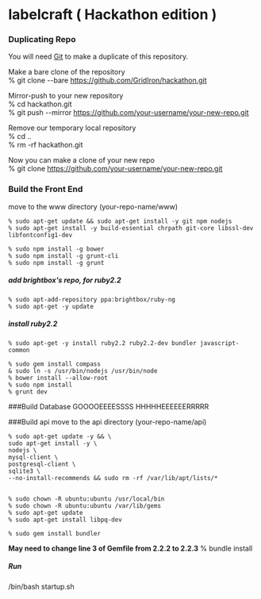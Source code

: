 # labelcraft ( Hackathon edition )

### Duplicating Repo  

You will need [Git][git] to make a duplicate of this repository. 

Make a bare clone of the repository  
	% git clone --bare https://github.com/GridIron/hackathon.git

Mirror-push to your new repository  
	% cd hackathon.git  
	% git push --mirror https://github.com/your-username/your-new-repo.git

Remove our temporary local repository  
	% cd ..  
	% rm -rf hackathon.git 

Now you can make a clone of your new repo  
	% git clone https://github.com/your-username/your-new-repo.git 



### Build the Front End
move to the www directory (your-repo-name/www)

	% sudo apt-get update && sudo apt-get install -y git npm nodejs
	% sudo apt-get install -y build-essential chrpath git-core libssl-dev libfontconfig1-dev

	% sudo npm install -g bower
	% sudo npm install -g grunt-cli
	% sudo npm install -g grunt


##### add brightbox's repo, for ruby2.2
	% sudo apt-add-repository ppa:brightbox/ruby-ng
	% sudo apt-get -y update

##### install ruby2.2
	% sudo apt-get -y install ruby2.2 ruby2.2-dev bundler javascript-common

	% sudo gem install compass
	& sudo ln -s /usr/bin/nodejs /usr/bin/node
	% bower install --allow-root
	% sudo npm install
	% grunt dev

###Build Database GOOOOEEEESSSS HHHHHEEEEEERRRRR




###Build api
move to the api directory (your-repo-name/api)

	% sudo apt-get update -y && \
  	sudo apt-get install -y \
  	nodejs \
  	mysql-client \
  	postgresql-client \
  	sqlite3 \
  	--no-install-recommends && sudo rm -rf /var/lib/apt/lists/* 


	% sudo chown -R ubuntu:ubuntu /usr/local/bin
	% sudo chown -R ubuntu:ubuntu /var/lib/gems 
	% sudo apt-get update
	% sudo apt-get install libpq-dev

	% sudo gem install bundler

**May need to change line 3 of Gemfile from 2.2.2 to 2.2.3**
	% bundle install

##### Run  
/bin/bash startup.sh

[git]: https://git-scm.com/book/en/v2/Getting-Started-Installing-Git


